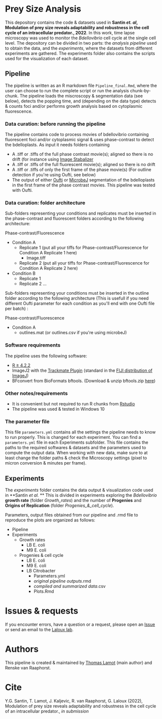 # Prey Size Analysis

This depository contains the code & datasets used in **Santin *et. al*,  Modulation of prey size reveals adaptability and robustness in the cell cycle of an intracellular predator., 2022**. In this work, time lapse microscopy was used to monitor the *Bdellovibrio* cell cycle at the single cell level. The depository can be divided in two parts: the *analysis pipeline* used to obtain the data, and the *experiments*, where the datasets from different experiments are gathered. The experiments folder also contains the scripts used for the visualization of each dataset.

## Pipeline

The pipeline is written as an R markdown file `Pipeline_final.Rmd`, where the user can choose to run the complete script or run the analysis chunk-by-chunk. The pipeline loads the miscroscopy & segmentation data (see below), detects the popping time, and (depending on the data type) detects & counts foci and/or performs growth analysis based on cytoplasmic fluorescence.

### Data curation: before running the pipeline

The pipeline contains code to process movies of bdellovibrio containing fluorescent foci and/or cytoplasmic signal & uses phase-contrast to detect the bdelloplasts. As input it needs folders containing


* A .tiff or .tiffs of the full phase contrast movie(s); aligned so there is no drift (for instance using [Image Stabalizer](https://imagej.net/plugins/image-stabilizer)
* A .tiff or .tiffs of the full fluorescent movie(s); aligned so there is no drift 
* A .tiff or .tiffs of only the first frame of the phase movie(s) (For outline detection if you're using Oufti, see below)
* The output of either [Oufti](www.oufti.org) or [MicrobeJ](https://microbej.com) segmentation of the bdelloplasts in the first frame of the phase contrast movies. This pipeline was tested with Oufti.

### Data curation: folder architecture

Sub-folders representing your conditions and replicates must be inserted in the phase-contrast and fluorescent folders according to the following architecture:

Phase-contrast/Fluorescence
  - Condition A
    - Replicate 1 (put all your tiffs for Phase-contrast/Fluorescence for Condition A Replicate 1 here)
      - Image.tiff
    - Replicate 2 (put all your tiffs for Phase-contrast/Fluorescence for Condition A Replicate 2 here)
  - Condition B
    - Replicate 1
    - Replicate 2
...


Sub-folders representing your conditions must be inserted in the outline folder according to the following architecture (This is usefull if you need different Oufti parameter for each condition as you'll end with one Oufti file per batch) :

Phase-contrast/Fluorescence
  - Condition A
    - outlines.mat (or outlines.csv if you're using microbeJ)

### Software requirements

The pipeline uses the following software:

* [R ≥ 4.2.2](https://cran.r-project.org)
* ImageJ2 with the [Trackmate Plugin](https://imagej.net/plugins/trackmate/) (standard in the [FIJI distribution of ImageJ](https://imagej.net/software/fiji/))
* BFconvert from BioFormats bftools. (Download & unzip bftools.zip [here](https://downloads.openmicroscopy.org/bio-formats/5.5.2/artifacts/bftools.zip))

### Other notes/requirements

* It is convenient but not required to run R chunks from [Rstudio](https://posit.co/products/open-source/rstudio/)
* The pipeline was used & tested in Windows 10

### The parameter file

This file `parameters.yml` contains all the settings the pipeline needs to know to run properly. This is changed for each experiment. You can find a `parameters.yml` file in each Experiments subfolder. This file contains the paths to the required softwares & datasets and the parameters used to compute the output data. When working with new data, make sure to at least change the folder paths & check the Microscopy settings (pixel to micron conversion & minutes per frame).

## Experiments

The *experiments* folder contains the data output & visualization code used in **Santin *et al.* ** This is divided in experiments exploring the *Bdellovibrio* **growth rate** (folder *Growth_rates*) and the number of **Progenies** and **Origins of Replication** (folder *Progenies_&_cell_cycle*). 

Parameters, output files obtained from our pipeline and .rmd file to reproduce the plots are organized as follows:

- Pipeline
- Experiments
  - Growth rates
    - LB E. coli
    - M9 E. coli
  - Progenies & cell cycle
    - LB E. coli
    - M9 E. coli
    - LB Citrobacter
      - Parameters.yml
      - *original pipeline outputs*.rmd
      - *compiled and summarized data*.csv
      - Plots.Rmd
    
# Issues & requests

If you encounter errors, have a question or a request, please open an [Issue](https://github.com/Giatomo/prey_size_analysis/issues) or send an email to the [Laloux lab](mailto:geraldine.laloux@uclouvain.be). 

# Authors

This pipeline is created & maintained by [Thomas Lamot](https://github.com/giatomo) (main author) and Renske van Raaphorst.

# Cite

Y.G. Santin, T. Lamot, J. Kaljevic, R. van Raaphorst, G. Laloux (2022),  Modulation of prey size reveals adaptability and robustness in the cell cycle of an intracellular predator., *in submission*

